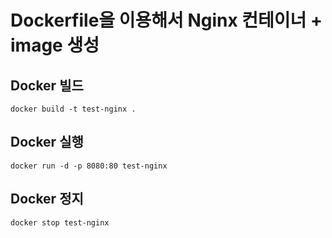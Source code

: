 # Dockerfile을 이용해서 Nginx 컨테이너 + image 생성
## Docker 빌드
```
docker build -t test-nginx .
```

## Docker 실행
```
docker run -d -p 8080:80 test-nginx
```

## Docker 정지
```
docker stop test-nginx
```